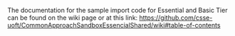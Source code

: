 
The documentation for the sample import code for Essential and Basic Tier can be found on the wiki page or at this link: https://github.com/csse-uoft/CommonApproachSandboxEssencialShared/wiki#table-of-contents
